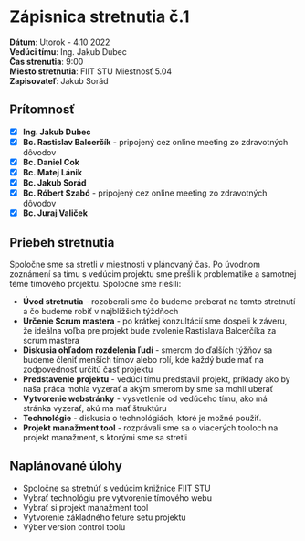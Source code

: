 # Zápisnica stretnutia č.1

**Dátum**: Utorok - 4.10 2022  
**Vedúci tímu**: Ing. Jakub Dubec  
**Čas strenutia**: 9:00  
**Miesto stretnutia**: FIIT STU Miestnosť 5.04  
**Zapisovateľ**: Jakub Sorád

## Prítomnosť

- [x] **Ing. Jakub Dubec**
- [x] **Bc. Rastislav Balcerčík** - pripojený cez online meeting zo zdravotných dôvodov
- [x] **Bc. Daniel Cok**
- [x] **Bc. Matej Lánik**
- [x] **Bc. Jakub Sorád**
- [x] **Bc. Róbert Szabó** - pripojený cez online meeting zo zdravotných dôvodov
- [x] **Bc. Juraj Valiček**

## Priebeh stretnutia

Spoločne sme sa stretli v miestnosti v plánovaný čas. Po úvodnom zoznámení sa tímu s vedúcim projektu sme prešli k problematike a samotnej téme tímového projektu. Spoločne sme riešili:

- **Úvod stretnutia** - rozoberali sme čo budeme preberať na tomto stretnutí a čo budeme robiť v najbližších týždňoch
- **Určenie Scrum mastera** - po krátkej konzultácií sme dospeli k záveru, že ideálna voľba pre projekt bude zvolenie Rastislava Balcerčíka za scrum mastera
- **Diskusia ohľadom rozdelenia ľudí** - smerom do ďalších týžňov sa budeme členiť menších tímov alebo rolí, kde každý bude mať na zodpovednosť určitú časť projektu
- **Predstavenie projektu** - vedúci tímu predstavil projekt, príklady ako by naša práca mohla vyzerať a akým smerom by sme sa mohli uberať
- **Vytvorenie webstránky** - vysvetlenie od vedúceho tímu, ako má stránka vyzerať, akú ma mať štruktúru
- **Technológie** - diskusia o technológiách, ktoré je možné použiť.
- **Projekt manažment tool** - rozprávali sme sa o viacerých tooloch na projekt manažment, s ktorými sme sa stretli

## Naplánované úlohy

- Spoločne sa stretnúť s vedúcim knižnice FIIT STU
- Vybrať technológiu pre vytvorenie tímového webu
- Vybrať si projekt manažment tool
- Vytvorenie základného feture setu projektu
- Výber version control toolu